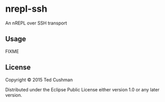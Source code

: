 # nrepl-ssh

An nREPL over SSH transport

## Usage

FIXME

## License

Copyright © 2015 Ted Cushman

Distributed under the Eclipse Public License either version 1.0 or
any later version.
